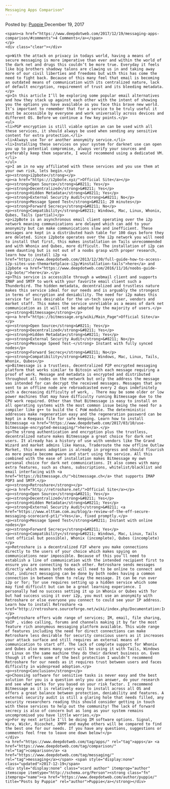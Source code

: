 ```yaml
---
Messaging Apps Comparison"
---
```

<article class="post-listing post-23977 post type-post status-publish format-standard has-post-thumbnail hentry  tag-apps tag-comparison tag-messaging">
    <div class="post-inner">
        <span>Posted by: <a href="https://www.deepdotweb.com/author/puppie/" title="">Puppie </a></span>
    <span>December 19, 2017</span>
    
    <span><a href="https://www.deepdotweb.com/2017/12/19/messaging-apps-comparison/#comments">4 Comments</a></span>
    </p>
    <div class="clear"></div>
    
    <p>With the attack on privacy in todays world, having a means of secure messaging is more imperative than ever and within the world of the dark net and drugs this couldn’t be more true. Everyday it feels like big brothers shadowy talons are clawing us in and taking away more of our civil liberties and freedoms but with this has come the need to fight back. Because of this many feel that email is becoming an outdated means of communication with its centralized nature, lack of default encryption, requirement of trust and its bleeding metadata.</p>
    <p>In this article I’ll be exploring some popular email alternatives and how they stack up against each other with the intent of showing you the options you have available as you face this brave new world. It’s important to remember that for a service to be truly useful it must be accessible by everyone and work universally across devices and different OS. Before we continue a few key points.</p>
    <ul>
    <li>PGP encryption is still viable option an can be used with all these services, it should always be used when sending any sensitive content for extra protection.</li>
    <li>Always use Tor or another anonymity service.</li>
    <li>Installing these services on your system for darknet use can open you up to potential compromise, always verify your sources and preferably keep them separate, I would recommend using a dedicated VM.</li>
    </ul>
    <p>I am in no way affiliated with these services and you use them at your own risk, lets begin.</p>
    <p><strong>i2pbote</strong></p>
    <p><a href="https://i2pbote.xyz/">Official Site</a></p>
    <p><strong>Open Source</strong>&#8211; Yes</p>
    <p><strong>Decentralized</strong>&#8211; Yes</p>
    <p><strong>Hidden Metadata</strong>&#8211; Yes</p>
    <p><strong>External Security Audit</strong>&#8211; No</p>
    <p><strong>Message Speed Test</strong>&#8211; 20 minutes</p>
    <p><strong>Forward Secrecy</strong>&#8211; No</p>
    <p><strong>Compatibility</strong>&#8211; Windows, Mac, Linux, Whonix, Qubes, Tails (partial)</p>
    <p>i2pBote is an asynchronous email client operating over the i2p network meaning communications are delayed which can add to your anonymity but can make communications slow and inefficient. These messages are kept in a distributed hash table for 100 days before they are deleted. Since i2pbote operates over the i2p network you will need to install that first, this makes installation on Tails unrecommended and with Whonix and Qubes, more difficult. The installation of i2p can seem daunting but is not out of a noobs grasp with proper research, learn how to install i2p <a href="https://www.deepdotweb.com/2013/12/30/full-guide-how-to-access-i2p-sites-use-themarketplace-i2p/#installation-tails">here</a> and i2pbote <a href="https://www.deepdotweb.com/2016/11/16/noobs-guide-i2p-bote/">here</a>.</p>
    <p>This service is accessible through a webmail client and supports IMAP and SMTP to work with your favorite email client such a Thunderbird. The hidden metadata, decentralized and trustless nature makes this service ideal for our needs and is arguably the strongest in terms of encryption and deniability. The need for i2p makes this service far less desirable for the un-tech savvy user, vendors and market staff. This makes the service unreliable as a means of dark net communication as it will not be adopted by the majority of users.</p>
    <p><strong>Bitmessage</strong></p>
    <p><a href="https://bitmessage.org/wiki/Main_Page">Official Site</a></p>
    <p><strong>Open Source</strong>&#8211; Yes</p>
    <p><strong>Decentralized</strong>&#8211; Yes</p>
    <p><strong>Hidden Metadata</strong>&#8211; Yes</p>
    <p><strong>External Security Audit</strong>&#8211; No</p>
    <p><strong>Message Speed Test-</strong> Instant with fully synced nodes</p>
    <p><strong>Forward Secrecy</strong>&#8211; No</p>
    <p><strong>Compatibility</strong>&#8211; Windows, Mac, Linux, Tails, Whonix, Qubes</p>
    <p>Bitmessage is a trustless, decentralized P2P encrypted messaging platform that works similar to Bitcoin with each message requiring a proof of work. Message and metadata is encrypted and distributed throughout all nodes on the network but only the address the message was intended for can decrypt the received messages. Messages that are sent to an offline node are rebroadcasted every 2 days indefinitely with a decreasing difficulty of work, . There may be some older or low power machines that may have difficulty running Bitmessage due to the CPU work required. Other than that Bitmessage is easy to install on all operating systems with the most common issue being the need for a compiler like g++ to build the C PoW module. The deterministic addresses make regeneration easy and the regeneration password can be kept in a Keepass file for safe keeping. Learn how to install Bitmessage <a href="https://www.deepdotweb.com/2017/03/10/use-bitmessage-encrypted-messaging/">here</a>.</p>
    <p>The strong authentication and encryption plus the trustless, decentralized nature makes Bitmessage a great choice for dark net users. It already has a history of use with vendors like The Grand Wizard and market admins like Hansa, Traderoute the now offline Outlaw Market, this means adoption is already in progress and should flourish as more people become aware and start using the service. All this combined with the ease of installation makes Bitmessage my own personal choice for dark net communications. It also comes with many extra features, such as chans, subscriptions, whitelist/blacklist and email interfacing with <a href="https://bitmessage.ch/">bitmessage.ch</a> that supports IMAP POP3 and SMTP.</p>
    <p><strong>Retroshare</strong></p>
    <p><a href="http://retroshare.net/">Official Site</a></p>
    <p><strong>Open Source</strong>&#8211; Yes</p>
    <p><strong>Decentralized</strong>&#8211; Yes</p>
    <p><strong>Hidden Metadata</strong>&#8211; Yes</p>
    <p><strong>External Security Audit</strong>&#8211; <a href="https://www.elttam.com.au/blog/a-review-of-the-eff-secure-messaging-scorecard-pt1/">Yes</a>, fixed promptly.</p>
    <p><strong>Message Speed Test</strong>&#8211; Instant with online nodes</p>
    <p><strong>Forward Secrecy</strong>&#8211; Yes</p>
    <p><strong>Compatibility</strong>&#8211; Windows, Mac, Linux, Tails (not official but possible), Whonix (incomplete), Qubes (incomplete)</p>
    <p>Retroshare is a decentralized F2F where you make connections directly to the users of your choice which makes spying on communications near impossible. Because of this you’ll need to establish a line of communication with the intended recipient first to ensure you are connecting to each other. Retroshare sends messages directly which means both nodes will need to be online to connect and chat, indirect messaging can be done by both nodes having a common connection in between them to relay the message. It can be run over i2p or Tor; Tor use requires setting up a hidden service which some may find difficult but can be a great learning experience. I personally had no success setting it up in Whonix or Qubes with Tor but had success using it over i2p, you must use an anonymity with Retroshare or else everyone you connect to could see your IP address. Learn how to install Retroshare <a href="http://retroshare.sourceforge.net/wiki/index.php/Documentation:Installation_Guide">here</a>.</p>
    <p>Retroshare offers wide range of services; IM, email, file sharing, VoIP , video calling, forums and channels making it by far the most feature rich anonymous messaging platform available. This wide range of features including the need for direct connections can make Retroshare less desirable for security conscious users as it increases your attack surface and still requires an external means of communication to start off. The lack of complete support for Whonix and Qubes also means many users will be using it with Tails, Windows or Linux on the same machine they do their darknet business on. Even though it offers some of the best protection I wouldn’t recommend Retroshare for our needs as it requires trust between users and faces difficulty in widespread adoption.</p>
    <p><strong>Conclusion</strong></p>
    <p>Choosing software for sensitive tasks is never easy and the best solution for you is a question only you can answer, do your research and see what works for you based on your risk factor. I recommend Bitmessage as it is relatively easy to install across all OS and offers a great balance between protection, deniability and features. A external security audit is still a glaring hole that needs filled, any security researchers reading this should consider getting in touch with these services to help out the community! The lack of forward secrecy is also of concern but as long as your system remains uncompromised you have little worries.</p>
    <p>For my next article I’ll be doing IM software options. Signal, Wire, Wickr, Ricochet, XMPP and maybe others will be compared to find the best one for our needs. If you have any questions, suggestions or comments feel free to leave one down below!</p>
    </div>
    <a href="https://www.deepdotweb.com/tag/apps/" rel="tag">apps</a> <a href="https://www.deepdotweb.com/tag/comparison/" rel="tag">comparison</a> <a href="https://www.deepdotweb.com/tag/messaging/" rel="tag">messaging</a></span> <span style="display:none" class="updated">2017-12-19</span>
    <div style="display:none" class="vcard author" itemprop="author" itemscope itemtype="http://schema.org/Person"><strong class="fn" itemprop="name"><a href="https://www.deepdotweb.com/author/puppie/" title="Posts by Puppie" rel="author">Puppie</a></strong></div>
    
